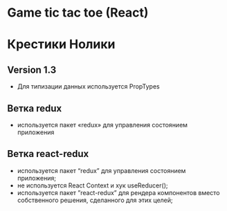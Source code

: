 # Game tic tac toe (React)
# Крестики Нолики

## Version 1.3

* Для типизации данных используется PropTypes

## Ветка redux
* используется пакет «redux» для управления состоянием приложения


## Ветка react-redux
* используется пакет “redux” для управления состоянием приложения;
* не используется React Context и хук useReducer();
* используется пакет ”react-redux” для рендера компонентов вместо собственного решения, сделанного для этих целей;
